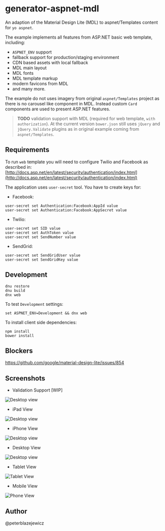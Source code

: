# generator-aspnet-mdl

An adaption of the Material Design Lite (MDL) to aspnet/Templates content for `yo aspnet`.

The example implements all features from ASP.NET basic web template, including:
- `ASPNET_ENV` support
- fallback support for production/staging environment
- CDN based assets with local fallback
- MDL main layout
- MDL fonts
- MDL template markup
- modern favicons from MDL
- and many more.

The example do not uses imagery from original `aspnet/Templates` project 
as there is no carousel like component in MDL. Instead custom `Card` components
are used to present ASP.NET features.

> **TODO** validation support with MDL (required for web template, `with authorization`).
At the current version `bower.json` still uses `jQuery` and `jQuery.Validate` plugins
as in original example coming from `aspnet/Templates`.

## Requirements

To run `web` template you will need to configure Twilio and Facebook as described in:
[http://docs.asp.net/en/latest/security/authentication/index.html](http://docs.asp.net/en/latest/security/authentication/index.html)

The application uses `user-secret` tool. You have to create keys for:
- Facebook:
```
user-secret set Authentication:Facebook:AppId value
user-secret set Authentication:Facebook:AppSecret value
```
- Twilio:
```
user-secret set SID value
user-secret set AuthToken value
user-secret set SendNumber value
```
- SendGrid:
```
user-secret set SendGridUser value 
user-secret set SendGridKey value
``` 

## Development

```
dnu restore
dnu build
dnx web
```
To test `Development` settings:
```
set ASPNET_ENV=Development && dnx web
```

To install client side dependencies:
```
npm install
bower install
```

## Blockers

https://github.com/google/material-design-lite/issues/854

## Screenshots

- Validation Support [WIP]

![Desktop view](./assets/20160320225723.jpg)

- iPad View

![Desktop view](./assets/20160320181656.jpg)

- iPhone View

![Desktop view](./assets/20160320181608.jpg)

- Desktop View

![Desktop view](./assets/20160313150115.jpg)

- Tablet View

![Tablet View](./assets/20160313145920.jpg)

- Mobile View

![Phone View](./assets/20160313150041.jpg)

## Author

@peterblazejewicz
